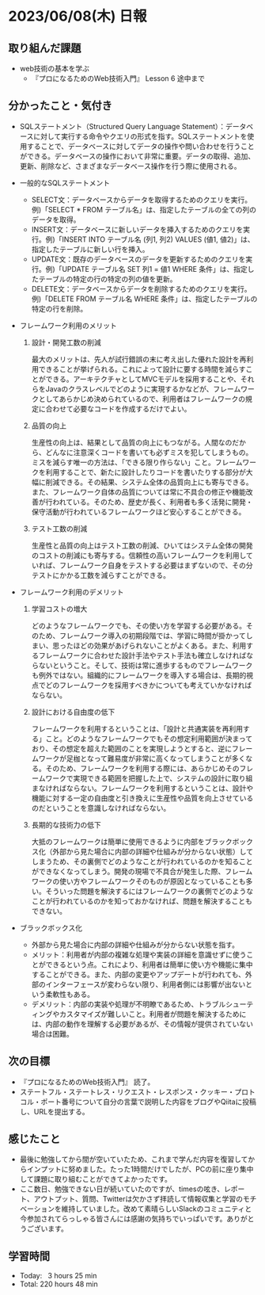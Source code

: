 # 2023/06/08(木) 日報
## 取り組んだ課題
- web技術の基本を学ぶ
  - 『プロになるためのWeb技術入門』 Lesson 6 途中まで

## 分かったこと・気付き
- SQLステートメント（Structured Query Language Statement）：データベースに対して実行する命令やクエリの形式を指す。SQLステートメントを使用することで、データベースに対してデータの操作や問い合わせを行うことができる。データベースの操作において非常に重要。データの取得、追加、更新、削除など、さまざまなデータベース操作を行う際に使用される。
- 一般的なSQLステートメント
  - SELECT文：データベースからデータを取得するためのクエリを実行。例)「SELECT * FROM テーブル名」は、指定したテーブルの全ての列のデータを取得。
  - INSERT文：データベースに新しいデータを挿入するためのクエリを実行。例)「INSERT INTO テーブル名 (列1, 列2) VALUES (値1, 値2)」は、指定したテーブルに新しい行を挿入。
  - UPDATE文：既存のデータベースのデータを更新するためのクエリを実行。例)「UPDATE テーブル名 SET 列1 = 値1 WHERE 条件」は、指定したテーブルの特定の行の特定の列の値を更新。
  - DELETE文：データベースからデータを削除するためのクエリを実行。例)「DELETE FROM テーブル名 WHERE 条件」は、指定したテーブルの特定の行を削除。
- フレームワーク利用のメリット
  1. 設計・開発工数の削減

     最大のメリットは、先人が試行錯誤の末に考え出した優れた設計を再利用できることが挙げられる。これによって設計に要する時間を減らすことができる。アーキテクチャとしてMVCモデルを採用することや、それらをJavaのクラスレベルでどのように実現するかなどが、フレームワークとしてあらかじめ決められているので、利用者はフレームワークの規定に合わせて必要なコードを作成するだけでよい。
            
  2. 品質の向上

     生産性の向上は、結果として品質の向上にもつながる。人間なのだから、どんなに注意深くコードを書いても必ずミスを犯してしまうもの。ミスを減らす唯一の方法は、「できる限り作らない」こと。フレームワークを利用することで、新たに設計したりコードを書いたりする部分が大幅に削減できる。その結果、システム全体の品質向上にも寄与できる。また、フレームワーク自体の品質については常に不具合の修正や機能改善が行われている。そのため、歴史が長く、利用者も多く活発に開発・保守活動が行われているフレームワークほど安心することができる。

  3. テスト工数の削減

     生産性と品質の向上はテスト工数の削減、ひいてはシステム全体の開発のコストの削減にも寄与する。信頼性の高いフレームワークを利用していれば、フレームワーク自身をテストする必要はまずないので、その分テストにかかる工数を減らすことができる。
            
- フレームワーク利用のデメリット
  1. 学習コストの増大

     どのようなフレームワークでも、その使い方を学習する必要がある。そのため、フレームワーク導入の初期段階では、学習に時間が掛かってしまい、思ったほどの効果があげられないことがよくある。また、利用するフレームワークに合わせた設計手法やテスト手法も確立しなければならないということ。そして、技術は常に進歩するものでフレームワークも例外ではない。組織的にフレームワークを導入する場合は、長期的視点でどのフレームワークを採用すべきかについても考えていかなければならない。

  2. 設計における自由度の低下
      
     フレームワークを利用するということは、「設計と共通実装を再利用する」こと。どのようなフレームワークでもその想定利用範囲が決まっており、その想定を超えた範囲のことを実現しようとすると、逆にフレームワークが足枷となって難易度が非常に高くなってしまうことが多くなる。そのため、フレームワークを利用する際には、あらかじめそのフレームワークで実現できる範囲を把握した上で、システムの設計に取り組まなければならない。フレームワークを利用するということは、設計や機能に対する一定の自由度と引き換えに生産性や品質を向上させているのだということを意識しなければならない。

  3. 長期的な技術力の低下
     
     大抵のフレームワークは簡単に使用できるように内部をブラックボックス化（外部から見た場合に内部の詳細や仕組みが分からない状態）してしまうため、その裏側でどのようなことが行われているのかを知ることができなくなってしまう。開発の現場で不具合が発生した際、フレームワークの使い方やフレームワークそのものが原因となっていることも多い。そういった問題を解決するにはフレームワークの裏側でどのようなことが行われているのかを知っておかなければ、問題を解決することもできない。
            
- ブラックボックス化
  - 外部から見た場合に内部の詳細や仕組みが分からない状態を指す。
  - メリット：利用者が内部の複雑な処理や実装の詳細を意識せずに使うことができるという点。これにより、利用者は簡単に使い方や機能に集中することができる。また、内部の変更やアップデートが行われても、外部のインターフェースが変わらない限り、利用者側には影響が出ないという柔軟性もある。
  - デメリット：内部の実装や処理が不明瞭であるため、トラブルシューティングやカスタマイズが難しいこと。利用者が問題を解決するためには、内部の動作を理解する必要があるが、その情報が提供されていない場合は困難。
## 次の目標
- 『プロになるためのWeb技術入門』 読了。
- ステートフル・ステートレス・リクエスト・レスポンス・クッキー・プロトコル・ポート番号について自分の言葉で説明した内容をブログやQiitaに投稿し、URLを提出する。

## 感じたこと
- 最後に勉強してから間が空いていたため、これまで学んだ内容を復習してからインプットに努めました。たった1時間だけでしたが、PCの前に座り集中して課題に取り組むことができてよかったです。
- ここ数日、勉強できない日が続いていたのですが、timesの呟き、レポート、アウトプット、質問、Twitterは欠かさず拝読して情報収集と学習のモチベーションを維持していました。改めて素晴らしいSlackのコミュニティと今参加されてらっしゃる皆さんには感謝の気持ちでいっぱいです。ありがとうございます。

## 学習時間
- Today:&nbsp;&nbsp; 3 hours 25 min
- Total: 220 hours 48 min
